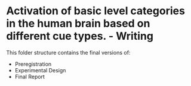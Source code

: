 # Activation of basic level categories in the human brain based on different cue types. - Writing

This folder structure contains the final versions of:
* Preregistration
* Experimental Design
* Final Report
